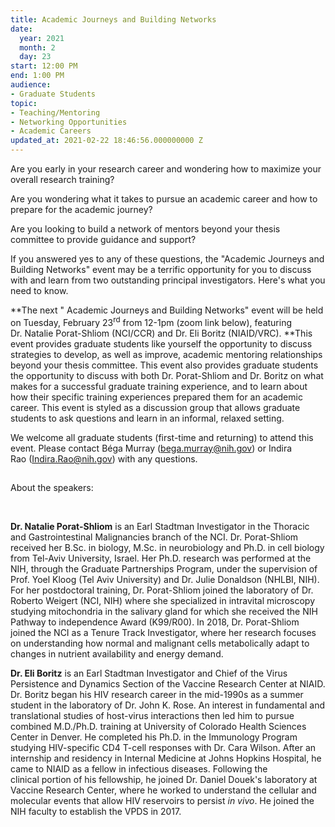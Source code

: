```yaml
---
title: Academic Journeys and Building Networks
date:
  year: 2021
  month: 2
  day: 23
start: 12:00 PM
end: 1:00 PM
audience:
- Graduate Students
topic:
- Teaching/Mentoring
- Networking Opportunities
- Academic Careers
updated_at: 2021-02-22 18:46:56.000000000 Z
---
```

Are you early in your research career and wondering how to maximize your
overall research training?

Are you wondering what it takes to pursue an academic career and how to
prepare for the academic journey? 

Are you looking to build a network of mentors beyond your thesis
committee to provide guidance and support? 

If you answered yes to any of these questions, the "Academic Journeys
and Building Networks" event may be a terrific opportunity for you to
discuss with and learn from two outstanding principal investigators.
Here's what you need to know. 

**The next " Academic Journeys and Building Networks" event will be held
on Tuesday, February 23<sup>rd</sup> from 12-1pm (zoom link
below), featuring Dr. Natalie Porat-Shliom (NCI/CCR) and Dr. Eli
Boritz (NIAID/VRC). **This event provides graduate students like
yourself the opportunity to discuss strategies to develop, as well as
improve, academic mentoring relationships beyond your thesis committee.
This event also provides graduate students the opportunity to discuss
with both Dr. Porat-Shliom and Dr. Boritz on what makes for a successful
graduate training experience, and to learn about how their specific
training experiences prepared them for an academic career. This event is
styled as a discussion group that allows graduate students to ask
questions and learn in an informal, relaxed setting.

We welcome all graduate students (first-time and returning) to attend
this event. Please contact Béga Murray
([bega.murray@nih.gov](mailto:bega.murray@nih.gov)) or Indira
Rao ([Indira.Rao@nih.gov](mailto:Indira.Rao@nih.gov)) with any
questions.

##   
 About the speakers:

 

**Dr. Natalie Porat-Shliom** is an Earl Stadtman Investigator in the
Thoracic and Gastrointestinal Malignancies branch of the NCI. Dr.
Porat-Shliom received her B.Sc. in biology, M.Sc. in neurobiology and
Ph.D. in cell biology from Tel-Aviv University, Israel. Her Ph.D.
research was performed at the NIH, through the Graduate Partnerships
Program, under the supervision of Prof. Yoel Kloog (Tel Aviv University)
and Dr. Julie Donaldson (NHLBI, NIH). For her postdoctoral training, Dr.
Porat-Shliom joined the laboratory of Dr. Roberto Weigert (NCI, NIH)
where she specialized in intravital microscopy studying mitochondria in
the salivary gland for which she received the NIH Pathway to
independence Award (K99/R00). In 2018, Dr. Porat-Shliom joined the NCI
as a Tenure Track Investigator, where her research focuses on
understanding how normal and malignant cells metabolically adapt to
changes in nutrient availability and energy demand.

**Dr. Eli Boritz** is an Earl Stadtman Investigator and Chief of the
Virus Persistence and Dynamics Section of the Vaccine Research Center at
NIAID. Dr. Boritz began his HIV research career in the mid-1990s as a
summer student in the laboratory of Dr. John K. Rose. An interest in
fundamental and translational studies of host-virus interactions then
led him to pursue combined M.D./Ph.D. training at University of Colorado
Health Sciences Center in Denver. He completed his Ph.D. in the
Immunology Program studying HIV-specific CD4 T-cell responses with Dr.
Cara Wilson. After an internship and residency in Internal Medicine at
Johns Hopkins Hospital, he came to NIAID as a fellow in infectious
diseases. Following the clinical portion of his fellowship, he joined
Dr. Daniel Douek\'s laboratory at Vaccine Research Center, where he
worked to understand the cellular and molecular events that allow HIV
reservoirs to persist *in vivo*. He joined the NIH faculty to establish
the VPDS in 2017. 

 

